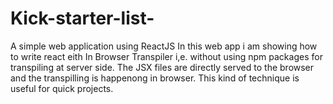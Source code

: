 # Kick-starter-list-
A simple web application using ReactJS
In this web app i am showing how to write react eith In Browser Transpiler i,e. without using npm packages for transpiling at server side.
The JSX files are directly served to the browser and the transpilling is happenong in browser.
This kind of technique is useful for quick projects. 
